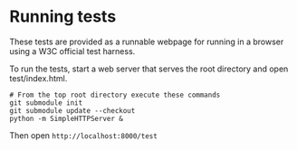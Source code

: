 # Running tests

These tests are provided as a runnable webpage for running in a browser
using a W3C official test harness.

To run the tests, start a web server that serves the root directory
and open test/index.html.

```
# From the top root directory execute these commands
git submodule init
git submodule update --checkout
python -m SimpleHTTPServer &
```

Then open `http://localhost:8000/test`



